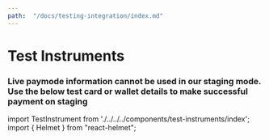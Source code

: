 ```yaml
---
path:  "/docs/testing-integration/index.md"
---
```



# Test Instruments
### Live paymode information cannot be used in our staging mode. Use the below test card or wallet details to make successful payment on staging


import TestInstrument from './../../../components/test-instruments/index';
import { Helmet } from "react-helmet";

<Helmet>
    <title>Paytm Pre-integrated Solutions: Accept Payments on your hosted website in Martjack, Kartrocket and more</title>
</Helmet>

<TestInstrument></TestInstrument>
